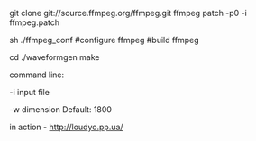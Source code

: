 git clone git://source.ffmpeg.org/ffmpeg.git ffmpeg
patch -p0 -i ffmpeg.patch

sh ./ffmpeg_conf #configure ffmpeg
#build ffmpeg

cd ./waveformgen
make

command line:

-i input file

-w dimension Default: 1800


in action - http://loudyo.pp.ua/
